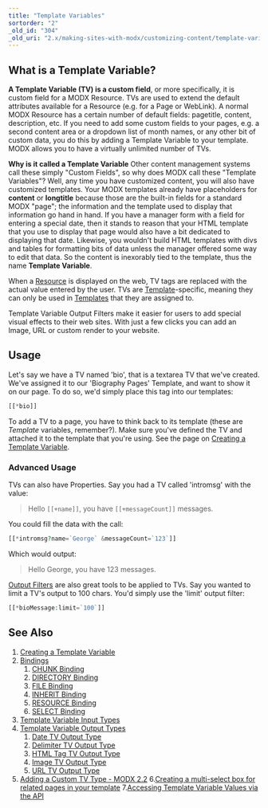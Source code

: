 ```yaml
---
title: "Template Variables"
sortorder: "2"
_old_id: "304"
_old_uri: "2.x/making-sites-with-modx/customizing-content/template-variables"
---
```


## What is a Template Variable?

 **A Template Variable (TV) is a custom field**, or more specifically, it is custom field for a MODX Resource. TVs are used to extend the default attributes available for a Resource (e.g. for a Page or WebLink). A normal MODX Resource has a certain number of default fields: pagetitle, content, description, etc. If you need to add some custom fields to your pages, e.g. a second content area or a dropdown list of month names, or any other bit of custom data, you do this by adding a Template Variable to your template. MODX allows you to have a virtually unlimited number of TVs.

 **Why is it called a Template Variable**
 Other content management systems call these simply "Custom Fields", so why does MODX call these "Template Variables"? Well, any time you have customized content, you will also have customized templates. Your MODX templates already have placeholders for **content** or **longtitle** because those are the built-in fields for a standard MODX "page"; the information and the template used to display that information go hand in hand. If you have a manager form with a field for entering a special date, then it stands to reason that your HTML template that you use to display that page would also have a bit dedicated to displaying that date. Likewise, you wouldn't build HTML templates with divs and tables for formatting bits of data unless the manager offered some way to edit that data. So the content is inexorably tied to the template, thus the name **Template Variable**.

 When a [Resource](building-sites/resources "Resources") is displayed on the web, TV tags are replaced with the actual value entered by the user. TVs are [Template](building-sites/elements/templates "Templates")-specific, meaning they can only be used in [Templates](building-sites/elements/templates "Templates") that they are assigned to.

 Template Variable Output Filters make it easier for users to add special visual effects to their web sites. With just a few clicks you can add an Image, URL or custom render to your website.

## Usage

 Let's say we have a TV named 'bio', that is a textarea TV that we've created. We've assigned it to our 'Biography Pages' Template, and want to show it on our page. To do so, we'd simply place this tag into our templates:

 ``` php
[[*bio]]
```

 To add a TV to a page, you have to think back to its template (these are _Template_ variables, remember?). Make sure you've defined the TV and attached it to the template that you're using. See the page on [Creating a Template Variable](building-sites/elements/template-variables/step-by-step "Creating a Template Variable").

### Advanced Usage

 TVs can also have Properties. Say you had a TV called 'intromsg' with the value:

> Hello `[[+name]]`, you have `[[+messageCount]]` messages.

 You could fill the data with the call:

 ``` php
[[*intromsg?name=`George` &messageCount=`123`]]
```

 Which would output:

> Hello George, you have 123 messages.

 [Output Filters](building-sites/elements/template-variables/step-by-step "Input and Output Filters (Output Modifiers)") are also great tools to be applied to TVs. Say you wanted to limit a TV's output to 100 chars. You'd simply use the 'limit' output filter:

 ``` php
[[*bioMessage:limit=`100`]]
```

## See Also

1. [Creating a Template Variable](building-sites/elements/template-variables/step-by-step)
2. [Bindings](building-sites/elements/template-variables/bindings)
     1. [CHUNK Binding](building-sites/elements/template-variables/bindings/chunk-binding)
     2. [DIRECTORY Binding](building-sites/elements/template-variables/bindings/directory-binding)
     4. [FILE Binding](building-sites/elements/template-variables/bindings/file-binding)
     5. [INHERIT Binding](building-sites/elements/template-variables/bindings/inherit-binding)
     6. [RESOURCE Binding](building-sites/elements/template-variables/bindings/resource-binding)
     7. [SELECT Binding](building-sites/elements/template-variables/bindings/select-binding)
3. [Template Variable Input Types](building-sites/elements/template-variables/input-types)
4. [Template Variable Output Types](building-sites/elements/template-variables/output-types)
     1. [Date TV Output Type](building-sites/elements/template-variables/output-types/date)
     2. [Delimiter TV Output Type](building-sites/elements/template-variables/output-types/delimiter)
     3. [HTML Tag TV Output Type](building-sites/elements/template-variables/output-types/html)
     4. [Image TV Output Type](building-sites/elements/template-variables/output-types/image)
     5. [URL TV Output Type](building-sites/elements/template-variables/output-types/url)
5. [Adding a Custom TV Type - MODX 2.2](extending-modx/custom-tvs)
6.[Creating a multi-select box for related pages in your template](building-sites/tutorials/multiselect-related-pages)
7.[Accessing Template Variable Values via the API](extending-modx/snippets/accessing-tvs)
